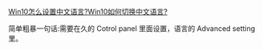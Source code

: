 ﻿[Win10怎么设置中文语言?Win10如何切换中文语言?](http://jingyan.baidu.com/article/5225f26b64363ee6fa09083a.html)

简单粗暴一句话:需要在久的 Cotrol panel 里面设置，语言的 Advanced setting 里。



